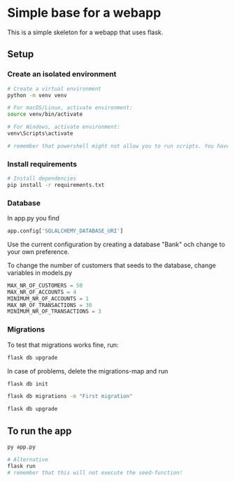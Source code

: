 # Simple base for a webapp
This is a simple skeleton for a webapp that uses flask.

## Setup
### Create an isolated environment
```bash
# Create a virtual environment
python -m venv venv

# For macOS/Linux, activate environment:
source venv/bin/activate

# For Windows, activate environment:
venv\Scripts\activate

# remember that powershell might not allow you to run scripts. You have to use CMD instead then
```
### Install requirements
```bash
# Install dependencies
pip install -r requirements.txt
```

### Database
In app.py you find 
```python
app.config['SQLALCHEMY_DATABASE_URI']
```
Use the current configuration by creating a database "Bank" och change to your own preference.

To change the number of customers that seeds to the database, change variables in models.py
```python
MAX_NR_OF_CUSTOMERS = 50
MAX_NR_OF_ACCOUNTS = 4
MINIMUM_NR_OF_ACCOUNTS = 1
MAX_NR_OF_TRANSACTIONS = 30
MINIMUM_NR_OF_TRANSACTIONS = 3
```

### Migrations
To test that migrations works fine, run:
```bash
flask db upgrade
```

In case of problems, delete the migrations-map and run
```bash
flask db init

flask db migrations -m "First migration"

flask db upgrade
```

## To run the app
```bash
py app.py

# Alternative 
flask run
# remember that this will not execute the seed-function!
```

